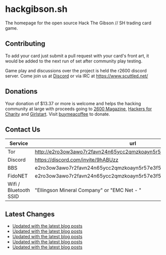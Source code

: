 # hackgibson.sh
The homepage for the open source Hack The Gibson // SH trading card game.


## Contributing

To add your card just submit a pull request with your card's front art, it would be added to the next run of set after community play testing.

Game play and discussions over the project is held the r2600 discord server. Come join us at [Discord](https://discord.com/invite/9hABUzz) or via IRC at https://www.scuttled.net/


## Donations

Your donation of $13.37 or more is welcome and helps the hacking community at large with proceeds going to [2600 Magazine](https://2600.com/), [Hackers for Charity](https://hackersforcharity.org) and [Girlstart](https://girlstart.org).  Visit [buymeacoffee](https://www.buymeacoffee.com/hackgibson.sh) to donate.


## Contact Us

Service | url
-|-
Tor | http://e2ro3ow3awo7r2favn24n65ycc2qmzkoayn5r57e3f56nvjwdcgg32ad.onion
Discord | https://discord.com/invite/9hABUzz
BBS | e2ro3ow3awo7r2favn24n65ycc2qmzkoayn5r57e3f56nvjwdcgg32ad.onion:23
FidoNET | e2ro3ow3awo7r2favn24n65ycc2qmzkoayn5r57e3f56nvjwdcgg32ad.onion:24554
Wifi / Bluetooth SSID | "Ellingson Mineral Company" or "EMC Net - <fidonet address>"

## Latest Changes
<!-- BLOG-POST-LIST:START -->
- [Updated with the latest blog posts](https://github.com/DFW2600/hackgibson.sh/commit/2d7b36a71ac05af88c9803b6098cd0e14d79ea0e)
- [Updated with the latest blog posts](https://github.com/DFW2600/hackgibson.sh/commit/aef36be3ee9717221fcb2cca014785c99d2155b6)
- [Updated with the latest blog posts](https://github.com/DFW2600/hackgibson.sh/commit/6060e5dc440511aaaf545daa5cee966a59d7c5d3)
- [Updated with the latest blog posts](https://github.com/DFW2600/hackgibson.sh/commit/8037911aff79dea0cd89a7587b24a0a12eab555d)
- [Updated with the latest blog posts](https://github.com/DFW2600/hackgibson.sh/commit/b5c6b848e1c642b1b251bee37d548519c31adbe0)
<!-- BLOG-POST-LIST:END -->
